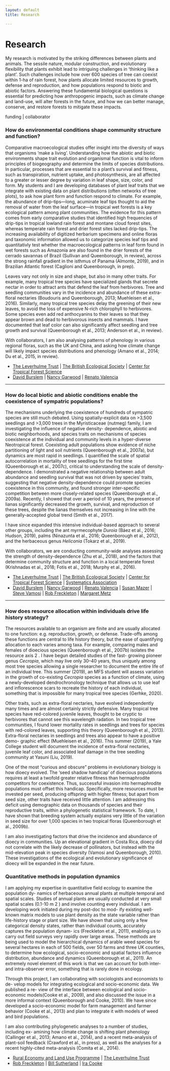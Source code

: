 ```yaml
---
layout: default
title: Research

---
```


# Research

My research is motivated by the striking differences between plants and animals. The
sessile nature, modular construction, and evolutionary flexibility that plants exhibit lead
to intriguing challenges in ‘thinking like a plant’. Such challenges include how over
600 species of tree can coexist within 1-ha of rain forest, how plants allocate limited
resources to growth, defense and reproduction, and how populations respond to biotic
and abiotic factors. Answering these fundamental biological questions is essential for
predicting how anthropogenic impacts, such as climate change and land-use, will alter
forests in the future, and how we can better manage, conserve, and restore forests to
mitigate these impacts.

<div> 
<p> <span class="showtooltip" title="funding source"><i class="icon-dollar"> </i></span> funding | <span class="showtooltip" title="collaborators"><i class="icon-user"> </i></span> collaborator </p>
</div>


### How do environmental conditions shape community structure and function?

Comparative macroecological studies offer insight into the diversity of ways that organisms ‘make a living’. Understanding how the abiotic and biotic environments shape trait
evolution and organismal function is vital to inform principles of biogeography and determine the limits of species distributions. In particular, processes that are essential to a
plant’s survival and fitness, such as transpiration, nutrient uptake, and photosynthesis,
are all affected to a greater or lesser degree by variation in leaf shape, size, color, and
form. My students and I are developing databases of plant leaf traits that we integrate
with existing data on plant distributions (often networks of tree plots), to ask how plant
form and function respond to climate. For example, the abundance of drip-tips—long,
acuminate leaf tips thought to aid the removal of water from the leaf surface—in tropical wet forests is a key ecological pattern among plant communities. The evidence for
this pattern comes from early comparative studies that identified high frequencies of
drip-tips in tropical lowland rain forest and montane cloud forest sites, whereas temperate rain forest and drier forest sites lacked drip-tips. The increasing availability of
digitized herbarium specimens and online floras and taxonomic information allowed
us to categorize species leaf tips and quantitativly test whether the macroecological patterns in leaf form found in wet forests such as Amazonia are also found in the drier
forests of the cerrado savannas of Brazil (Sullivan and Queenborough, in review), across
the strong rainfall gradient in the isthmus of Panama (Almonte, 2019), and in Brazilian
Atlantic forest (Caglioni and Queenborough, in prep).

Leaves vary not only in size and shape, but also in many other traits. For example,
many tropical tree species have specialized glands that secrete nectar in order to attract
ants that defend the leaf from herbivores. Tree and seedling communities vary in the
incidence and abundance of these extra-floral nectaries (Boudouris and Queenborough,
2013; Muehleisen et al., 2016). Similarly, many tropical tree species delay the greening
of their new leaves, to avoid the loss of expensive N-rich chlorophyll to herbivores.
Some species even add red anthocyanins to their leaves so that they appear brown and
dead to herbivorous insects and mammals. I have documented that leaf color can also
significantly affect seedling and tree growth and survival (Queenborough et al., 2013;
Anderson et al., in review).

With collaborators, I am also analysing patterns of phenology in various regional
floras, such as the UK and China, and asking how climate change will likely impact
species distributions and phenology (Amano et al., 2014; Du et al., 2015, in review).

  <div>
    <ul class="icons-ul">
        <li><i class="icon-li icon-usd"> </i><a href="http://www.leverhulme.ac.uk/">The Leverhulme Trust</a> | <a href="http://www.britishecologicalsociety.org/">The British Ecological Society</a> | <a href="http://www.ctfs.si.edu">Center for Tropical Forest Science</a></li>
        <li><i class="icon-li icon-user"> </i><a href="http://www.abdn.ac.uk/biologicalsci/staff/details/d.burslem">David Burslem</a> | <a href="http://www.plantbiology.siu.edu/Adjunct/Garwood.index.html">Nancy Garwood</a> | <a href="http://www.biologia.puce.edu.ec/natura.php?c=164">Renato Valencia</a></li>
    </ul>
  </div>

<hr>

### How do local biotic and abiotic conditions enable the coexistence of sympatric populations?

The mechanisms underlying the coexistence of hundreds of sympatric species are still
much debated. Using spatially-explicit data on >3,500 seedlings and >3,000 trees in the
Myristicaceae (nutmeg) family, I am investigating the influence of negative density-
dependence, abiotic and biotic neighborhoods, and species traits on mechanisms of
species coexistence at the individual and community levels in a hyper-diverse Neotropical forest. Coexisting adult populations show evidence of niche partitioning of light
and soil nutrients (Queenborough et al., 2007a), but dynamics are most rapid in seedlings.
I quantified the scale of spatial autocorrelation in mortality of tree seedlings for the
first time (Queenborough et al., 2007c), critical to understanding the scale of density-
dependence. I demonstrated a negative relationship between adult abundance and seedling
survival that was not driven by species’ traits, suggesting that negative density-dependence
could promote species coexistence in this community, and found stronger inter-specific
competition between more closely-related species (Queenborough et al., 2009a). Recently, I showed that over a period of 10 years, the presence of lianas significantly decreased the growth, survival, and reproduction of these trees, despite the lianas themselves not increasing in line with the generally-accepted global trend (Smith et al., 2017).

I have since expanded this intensive individual-based approach to several other groups,
including the ant myrmecophyte *Duroia* (Báez et al., 2016; Hudson, 2019), palms (Ninazunta
et al., 2016; Queenborough et al., 2012), and the herbaceous genus *Heliconia* (Tokarz
et al., 2019).

With collaborators, we are conducting community-wide analyses assessing the strength
of density-dependence (Zhu et al., 2018), and the factors that determine community
structure and function in a local temperate forest (Krishnadas et al., 2018; Fotis et al.,
2018; Murphy et al., 2016).


  <div>
    <ul class="icons-ul">
        <li><i class="icon-li icon-usd"> </i><a href="http://www.leverhulme.ac.uk/">The Leverhulme Trust</a> | <a href="http://www.britishecologicalsociety.org/">The British Ecological Society</a> | <a href="http://www.ctfs.si.edu">Center for Tropical Forest Science</a> | <a href="http://www.systass.org">Systematics Association</a></li>
        <li><i class="icon-li icon-user"> </i><a href="http://www.abdn.ac.uk/biologicalsci/staff/details/d.burslem">David Burslem</a> | <a href="http://www.plantbiology.siu.edu/Adjunct/Garwood.index.html">Nancy Garwood</a> | <a href="http://www.biologia.puce.edu.ec/natura.php?c=164">Renato Valencia</a> | <a href="http://www.eemb.ucsb.edu/people/faculty/mazer">Susan Mazer</a> | <a href="http://people.ucalgary.ca/~smvamosi/">Steve Vamosi</a> | <a href="http://www.shef.ac.uk/aps/staff-and-students/acadstaff/freckleton">Rob Freckleton</a> | <a href="http://www.margaretmetz.com/file/Home.html">Margaret Metz</a> </li>
    </ul>
  </div>

<hr>

### How does resource allocation within individuals drive life history strategy?

The resources available to an organism are finite and are usually allocated to one function: e.g. reproduction, growth, or defense. Trade-offs among these functions are central to life history theory, but the ease of quantifying allocation to each varies among
taxa. For example, comparing males and females of dioecious species (Queenborough
et al., 2007b) isolates the resource axis 2 . I have begun detailed studies of the fast-
growing pioneer genus *Cecropia*, which may live only 30–40 years, thus uniquely among
most tree species allowing a single researcher to document the entire life of an individual tree. This summer (2019), an MFS student will assess variation in the growth
of co-existing *Cecropia* species as a function of climate, using a newly-developed dendrochronology technique that allows us to use leaf and inflorescence scars to recreate the history of each individual, something that is impossible for many tropical tree
species (Gerhke, 2020).

Other traits, such as extra-floral nectaries, have evolved independently many times
and are almost certainly strictly defensive. Many tropical tree species have red-colored
juvenile leaves, thought to be cryptic to herbivores that cannot see this wavelength radation. In two tropical tree communities, I found lower mortality rates in seedlings and
trees for species with red-colored leaves, supporting this theory (Queenborough et al.,
2013). Extra-floral nectaries in seedlings and trees also appear to have a positive demo-
graphic effect (Muehleisen et al., 2016). This summer (2019), a Yale College student
will document the incidence of extra-floral nectaries, juvenile leaf color, and associated
leaf damage in the tree seedling community at Yasuni (Liu, 2019).

One of the most “curious and obscure” problems in evolutionary biology is how
dioecy evolved. The ‘seed shadow handicap’ of dioecious populations requires at least a
twofold greater relative fitness than hermaphrodite competitors for coexistence. Thus,
successful invasion into hermaphrodite populations must offset this handicap. Specifically, more resources must be invested per seed, producing offspring with higher fitness; but apart from seed size, other traits have received little attention. I am addressing this deficit using demographic data on thousands of species and their reproductive
traits, within a phylogenetic statistical framework. To date, I have shown that breeding
system actually explains very little of the variation in seed size for over 1,000 species in
two tropical floras (Queenborough et al., 2009b).

I am also investigating factors that drive the incidence and abundance of dioecy in
communities. Up an elevational gradient in Costa Rica, dioecy did not correlate with
the likely decrease of pollinators, but instead with the mid-elevation peak in species
diversity (Vamosi and Queenborough, 2010). These investigations of the ecological and
evolutionary significance of dioecy will be expanded in the near future.


### Quantitative methods in population dynamics

I am applying my expertise in quantitative field ecology to examine the population dy-
namics of herbaceous annual plants at multiple temporal and spatial scales. Studies of
annual plants are usually conducted at very small spatial scales (0.1-10 m 2 ) and involve
counting every individual. I am developing work initiated during my post-doc to mod-
ify existing well-known matrix models to use plant density as the state variable rather
than life-history stage or plant size. We have shown that using only a few categorical
density states, rather than individual counts, accurately captures the population dynam-
ics (Freckleton et al., 2011), enabling us to carry out field surveys very rapidly over large
areas. These methods are being used to model the hierarchical dynamics of arable weed
species for several hectares in each of 500 fields, over 50 farms and three UK counties,
to determine how ecological, socio-economic and spatial factors influence distribution,
abundance and dynamics (Queenborough et al., 2011). An extremely novel element of
this work is that we can account for both inter- and intra-observer error, something that
is rarely done in ecology.

Through this project, I am collaborating with sociologists and economists to de-
velop models for integrating ecological and socio-economic data. We published a re-
view of the interface between ecological and socio-economic models(Cooke et al., 2009),
and also discussed the issue in a more informal context (Queenborough and Cooke,
2010). We have since developed a socio-economic model for farm management and
farmer behavior (Cooke et al., 2013) and plan to integrate it with models of weed and
bird populations.

I am also contributing phylogenetic analyses to a number of studies, including ex-
amining how climate change is shifting plant phenology (Callinger et al., 2013; Amano
et al., 2014), and a recent meta-analysis of plant-soil feedback (Crawford et al., in press),
as well as the analyses for a recent highly-cited meta-analysis (Comita et al., 2014).

  <div>
    <ul class="icons-ul">
        <li><i class="icon-li icon-usd"> </i> <a href="http://www.relu.ac.uk/">Rural Economy and Land Use Programme</a> | <a href="http://www.leverhulme.ac.uk/">The Leverhulme Trust</a> </li>
        <li><i class="icon-li icon-user"> </i><a href="http://www.shef.ac.uk/aps/staff-and-students/acadstaff/freckleton">Rob Freckleton</a> | <a href="http://www.zoo.cam.ac.uk/zoostaff/csg/sutherland.html">Bill Sutherland</a> | <a href="http://www.latrobe.edu.au/scitecheng/about/staff/profile?uname=ICooke">Ira Cooke</a></li>
    </ul>
  </div>

